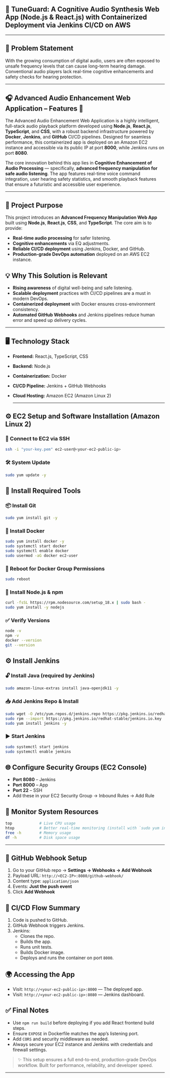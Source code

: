 
## 🚀 TuneGuard: A Cognitive Audio Synthesis Web App (Node.js & React.js) with Containerized Deployment via Jenkins CI/CD on AWS
---

## 📌 Problem Statement
With the growing consumption of digital audio, users are often exposed to unsafe frequency levels that can cause long-term hearing damage. Conventional audio players lack real-time cognitive enhancements and safety checks for hearing protection.

---

## 🎧 Advanced Audio Enhancement Web Application – Features 🌟


The Advanced Audio Enhancement Web Application is a highly intelligent, full-stack audio playback platform developed using **Node.js**, **React.js**, **TypeScript**, and **CSS**, with a robust backend infrastructure powered by **Docker**, **Jenkins**, and **GitHub** CI/CD pipelines. Designed for seamless performance, this containerized app is deployed on an Amazon EC2 instance and accessible via its public IP at port **8000**, while Jenkins runs on port **8080**.

The core innovation behind this app lies in **Cognitive Enhancement of Audio Processing** — specifically, **advanced frequency manipulation for safe audio listening**. The app features real-time voice command integration, user hearing safety statistics, and smooth playback features that ensure a futuristic and accessible user experience.

---

## 🎯 Project Purpose
This project introduces an **Advanced Frequency Manipulation Web App** built using **Node.js**, **React.js**, **CSS**, and **TypeScript**. The core aim is to provide:
- **Real-time audio processing** for safer listening.
- **Cognitive enhancements** via EQ adjustments.
- **Reliable CI/CD deployment** using Jenkins, Docker, and GitHub.
- **Production-grade DevOps automation** deployed on an AWS EC2 instance.

## 💡 Why This Solution is Relevant
- **Rising awareness** of digital well-being and safe listening.
- **Scalable deployment** practices with CI/CD pipelines are a must in modern DevOps.
- **Containerized deployment** with Docker ensures cross-environment consistency.
- **Automated GitHub Webhooks** and Jenkins pipelines reduce human error and speed up delivery cycles.

---

## 🖥️ Technology Stack
- **Frontend:** React.js, TypeScript, CSS
- **Backend:** Node.js
- **Containerization:** Docker
- **CI/CD Pipeline:** Jenkins + GitHub Webhooks
- **Cloud Hosting:** Amazon EC2 (Amazon Linux 2)

  ---

## ⚙️ EC2 Setup and Software Installation (Amazon Linux 2)

### 🔐 Connect to EC2 via SSH
```bash
ssh -i "your-key.pem" ec2-user@<your-ec2-public-ip>
```

### 🛠️ System Update
```bash
sudo yum update -y
```

## 🔧 Install Required Tools

### 📦 Install Git
```bash
sudo yum install git -y
```

### 🐳 Install Docker
```bash
sudo yum install docker -y
sudo systemctl start docker
sudo systemctl enable docker
sudo usermod -aG docker ec2-user
```

### 🔁 Reboot for Docker Group Permissions
```bash
sudo reboot
```

### 🧰 Install Node.js & npm
```bash
curl -fsSL https://rpm.nodesource.com/setup_18.x | sudo bash -
sudo yum install -y nodejs
```

### ✅ Verify Versions
```bash
node -v
npm -v
docker --version
git --version
```

## ⚙️ Install Jenkins

### 🔓 Install Java (required by Jenkins)
```bash
sudo amazon-linux-extras install java-openjdk11 -y
```

### 📥 Add Jenkins Repo & Install
```bash
sudo wget -O /etc/yum.repos.d/jenkins.repo https://pkg.jenkins.io/redhat-stable/jenkins.repo
sudo rpm --import https://pkg.jenkins.io/redhat-stable/jenkins.io.key
sudo yum install jenkins -y
```

### ▶️ Start Jenkins
```bash
sudo systemctl start jenkins
sudo systemctl enable jenkins
```

## 🌐 Configure Security Groups (EC2 Console)
- **Port 8080** – Jenkins
- **Port 8000** – App
- **Port 22** – SSH
- Add these in your EC2 Security Group → Inbound Rules → Add Rule

## 🧪 Monitor System Resources
```bash
top            # Live CPU usage
htop           # Better real-time monitoring (install with `sudo yum install htop -y`)
free -h        # Memory usage
df -h          # Disk space usage
```

---

## 🐙 GitHub Webhook Setup
1. Go to your GitHub repo → **Settings → Webhooks → Add Webhook**
2. Payload URL: `http://<EC2-IP>:8080/github-webhook/`
3. Content type: `application/json`
4. Events: **Just the push event**
5. Click **Add Webhook**

## 🔄 CI/CD Flow Summary
1. Code is pushed to GitHub.
2. GitHub Webhook triggers Jenkins.
3. Jenkins:
   - Clones the repo.
   - Builds the app.
   - Runs unit tests.
   - Builds Docker image.
   - Deploys and runs the container on port `8000`.

## 🌍 Accessing the App
- Visit: `http://<your-ec2-public-ip>:8000` — The deployed app.
- Visit: `http://<your-ec2-public-ip>:8080` — Jenkins dashboard.

## ✅ Final Notes
- Use `npm run build` before deploying if you add React frontend build steps.
- Ensure `EXPOSE` in Dockerfile matches the app’s listening port.
- Add `CORS` and security middleware as needed.
- Always secure your EC2 instance and Jenkins with credentials and firewall settings.

> ✨ This setup ensures a full end-to-end, production-grade DevOps workflow. Built for performance, reliability, and developer speed.

---



